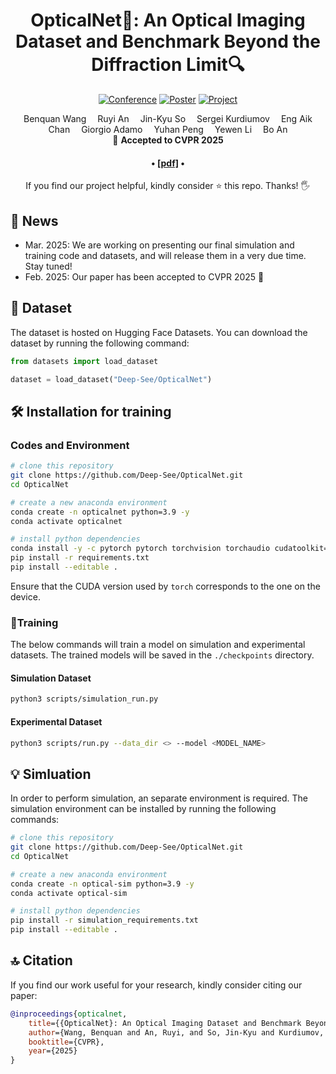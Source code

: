 <div align="center">

<h1>OpticalNet🔬: An Optical Imaging Dataset and Benchmark Beyond the Diffraction Limit🔍</h1>

[![Conference](https://img.shields.io/badge/CVPR-2025-blue)](https://cvpr.thecvf.com/)
[![Poster](https://img.shields.io/badge/Poster-34146-green)](https://cvpr.thecvf.com/virtual/2025/poster/34146)
[![Project](https://img.shields.io/badge/Project-Page-red)](https://Deep-See.github.io/OpticalNet)

<!-- [![PWC](https://img.shields.io/endpoint.svg?url=https://paperswithcode.com/badge/opticalnet-an-optical-imaging-dataset-and/semantic-segmentation-on-opticalnet)](https://paperswithcode.com/sota/semantic-segmentation-on-opticalnet?p=opticalnet-an-optical-imaging-dataset-and)
[![PWC](https://img.shields.io/endpoint.svg?url=https://paperswithcode.com/badge/opticalnet-an-optical-imaging-dataset-and/semantic-segmentation-on-opticalnet-1)](https://paperswithcode.com/sota/semantic-segmentation-on-opticalnet-1?p=opticalnet-an-optical-imaging-dataset-and)
[![PWC](https://img.shields.io/endpoint.svg?url=https://paperswithcode.com/badge/opticalnet-an-optical-imaging-dataset-and/semantic-segmentation-on-opticalnet-2)](https://paperswithcode.com/sota/semantic-segmentation-on-opticalnet-2?p=opticalnet-an-optical-imaging-dataset-and)
[![PWC](https://img.shields.io/endpoint.svg?url=https://paperswithcode.com/badge/opticalnet-an-optical-imaging-dataset-and/semantic-segmentation-on-opticalnet-3)](https://paperswithcode.com/sota/semantic-segmentation-on-opticalnet-3?p=opticalnet-an-optical-imaging-dataset-and)
[![PWC](https://img.shields.io/endpoint.svg?url=https://paperswithcode.com/badge/opticalnet-an-optical-imaging-dataset-and/semantic-segmentation-on-opticalnet-4)](https://paperswithcode.com/sota/semantic-segmentation-on-opticalnet-4?p=opticalnet-an-optical-imaging-dataset-and)
[![PWC](https://img.shields.io/endpoint.svg?url=https://paperswithcode.com/badge/opticalnet-an-optical-imaging-dataset-and/semantic-segmentation-on-opticalnet-5)](https://paperswithcode.com/sota/semantic-segmentation-on-opticalnet-5?p=opticalnet-an-optical-imaging-dataset-and) -->

<div>
    Benquan Wang&emsp;
    Ruyi An&emsp;
    Jin-Kyu So&emsp;
    Sergei Kurdiumov&emsp;
    Eng Aik Chan&emsp;
    Giorgio Adamo&emsp;
    Yuhan Peng&emsp;
    Yewen Li&emsp;
    Bo An
</div>

<div>
    🎈 <strong>Accepted to CVPR 2025</strong>
</div>

<div>
    <h4 align="center">
        • <a href="https://cvpr.thecvf.com/virtual/2025/poster/34146" target='_blank'>[pdf]</a> •
    </h4>
</div>

<div>
    If you find our project helpful, kindly consider ⭐ this repo. Thanks! 🖐️
</div>

</div>

## 📮 News
- Mar. 2025: We are working on presenting our final simulation and training code and datasets, and will release them in a very due time. Stay tuned!
- Feb. 2025: Our paper has been accepted to CVPR 2025 🎉

## 💽 Dataset

The dataset is hosted on Hugging Face Datasets. You can download the dataset by running the following command:

```python
from datasets import load_dataset

dataset = load_dataset("Deep-See/OpticalNet")
```

## 🛠️ Installation for training
### Codes and Environment
```bash
# clone this repository
git clone https://github.com/Deep-See/OpticalNet.git
cd OpticalNet

# create a new anaconda environment
conda create -n opticalnet python=3.9 -y
conda activate opticalnet

# install python dependencies
conda install -y -c pytorch pytorch torchvision torchaudio cudatoolkit=12.1
pip install -r requirements.txt
pip install --editable .
```

Ensure that the CUDA version used by `torch` corresponds to the one on the device.

### 🏃Training
The below commands will train a model on simulation and experimental datasets. The trained models will be saved in the `./checkpoints` directory.

#### Simulation Dataset
```bash
python3 scripts/simulation_run.py
```

#### Experimental Dataset
```bash
python3 scripts/run.py --data_dir <> --model <MODEL_NAME>
```

## 💡 Simluation
In order to perform simulation, an separate environment is required. The simulation environment can be installed by running the following commands:
```bash
# clone this repository
git clone https://github.com/Deep-See/OpticalNet.git
cd OpticalNet

# create a new anaconda environment
conda create -n optical-sim python=3.9 -y
conda activate optical-sim

# install python dependencies
pip install -r simulation_requirements.txt
pip install --editable .
```


## 🔝 Citation
If you find our work useful for your research, kindly consider citing our paper:
```bibtex
@inproceedings{opticalnet,
    title={{OpticalNet}: An Optical Imaging Dataset and Benchmark Beyond the Diffraction Limit},
    author={Wang, Benquan and An, Ruyi, and So, Jin-Kyu and Kurdiumov, Sergei and Chan, Eng Aik and Adamo, Giorgio and Peng, Yuhan and Li, Yewen and An, Bo},
    booktitle={CVPR},
    year={2025}
}
```

